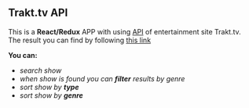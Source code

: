 ## Trakt.tv API

This is a  **React/Redux** APP with using [API](https://trakt.docs.apiary.io) of entertainment site Trakt.tv. <br>
The result you can find by following [this link](https://04qpnorkkv.codesandbox.io/)

**You can:**<br>
- *search show*<br>
- *when show is found you can **filter** results by genre*<br>
- *sort show by **type***<br>
- *sort show by **genre***<br> 
